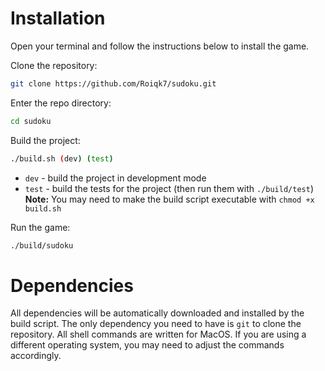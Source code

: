 # Installation

Open your terminal and follow the instructions below to install the game.

Clone the repository:

```bash
git clone https://github.com/Roiqk7/sudoku.git
```

Enter the repo directory:

```bash
cd sudoku
```

Build the project:

```bash
./build.sh (dev) (test)
```
* `dev` - build the project in development mode
* `test` - build the tests for the project (then run them with `./build/test`)
**Note:** You may need to make the build script executable with `chmod +x build.sh`

Run the game:

```bash
./build/sudoku
```

# Dependencies

All dependencies will be automatically downloaded and installed by the build script. The only dependency you need to have is `git` to clone the repository. All shell commands are written for MacOS. If you are using a different operating system, you may need to adjust the commands accordingly.